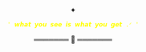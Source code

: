 

<p align="center">
✦  
</p>


<p align="center">
<code style="color : yellow">' 𝙬𝙝𝙖𝙩 𝙮𝙤𝙪 𝙨𝙚𝙚 𝙞𝙨 𝙬𝙝𝙖𝙩 𝙮𝙤𝙪 𝙜𝙚𝙩 .ᐟ '</code>
</p>


<p align="center">
   
</p>

<p align="center">
═══════ 🔹 ═══════
</p>

</p>
<!--

**mochitails/mochitails** is a ✨ _special_ ✨ repository because its `README.md` (this file) appears on your GitHub profile.


